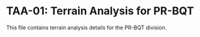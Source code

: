 # TAA-01: Terrain Analysis for PR-BQT

This file contains terrain analysis details for the PR-BQT division.
